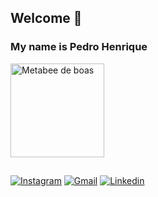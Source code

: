 ## Welcome 👋

<h3>My name is Pedro Henrique</h3>

<div>
  <img src = "https://i.pinimg.com/originals/fb/c2/0f/fbc20f26cb09d634a50aaf1576838be4.gif"  height  = 150px alt="Metabee de boas">
</div>

##

[![Instagram](https://img.shields.io/badge/Instagram-E4405F?style=for-the-badge&logo=instagram&logoColor=white)](https://www.instagram.com/pedro.h2/)
[![Gmail](https://img.shields.io/badge/Gmail-D14836?style=for-the-badge&logo=gmail&logoColor=white)](mailto:pedro.pepe889@gmail.com)
[![Linkedin](https://img.shields.io/badge/LinkedIn-0077B5?style=for-the-badge&logo=linkedin&logoColor=white)](https://www.linkedin.com/in/pedro-henrique-02510a261/)
<!--
**DevPedroHenrique007/DevPedroHenrique007** is a ✨ _special_ ✨ repository because its `README.md` (this file) appears on your GitHub profile.
